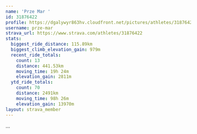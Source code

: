 ```yaml
---
name: 'Prze Mar '
id: 31876422
profile: https://dgalywyr863hv.cloudfront.net/pictures/athletes/31876422/22548952/3/large.jpg
username: prze-mar
strava_url: https://www.strava.com/athletes/31876422
stats:
  biggest_ride_distance: 115.89km
  biggest_climb_elevation_gain: 979m
  recent_ride_totals:
    count: 13
    distance: 441.53km
    moving_time: 19h 24m
    elevation_gain: 2811m
  ytd_ride_totals:
    count: 70
    distance: 2491km
    moving_time: 98h 26m
    elevation_gain: 13970m
layout: strava_member
--- 
```

...
